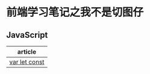 # 前端学习笔记之我不是切图仔

## JavaScript

| article                                                                                  |
| ---------------------------------------------------------------------------------------- |
| [var let const](https://github.com/MarioLuLu7/Notes-Share/JavaScript/1_var_let_const.md) |
